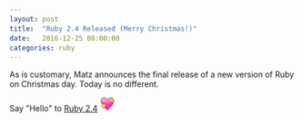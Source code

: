 ```yaml
---
layout: post
title:  "Ruby 2.4 Released (Merry Christmas!)"
date:   2016-12-25 08:00:00
categories: ruby
---
```


As is customary, Matz announces the final release of a new version of Ruby on Christmas day. Today is no different.

Say "Hello" to [Ruby 2.4][ruby-2.4] <img src="/assets/site-heart.webp" height="26" width="26" />

[ruby-2.4]: https://www.ruby-lang.org/en/news/2016/12/25/ruby-2-4-0-released/
